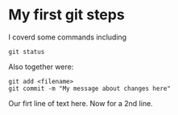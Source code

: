 # My first git steps
I coverd some commands including  

```
git status
```

Also together were:

```
git add <filename>
git commit -m "My message about changes here"
```

Our firt line of text here.
Now for a 2nd line.
